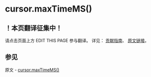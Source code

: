# cursor.maxTimeMS()

## ！本页翻译征集中！

请点击页面上方 EDIT THIS PAGE 参与翻译。
详见：
[贡献指南]( https://github.com/JinMuInfo/MongoDB-Manual-zh/blob/master/CONTRIBUTING.md )、
[原文链接](  https://docs.mongodb.com/manual/reference/method/cursor.maxTimeMS/  )。

## 参见

原文 - [cursor.maxTimeMS()]( https://docs.mongodb.com/manual/reference/method/cursor.maxTimeMS/ )

